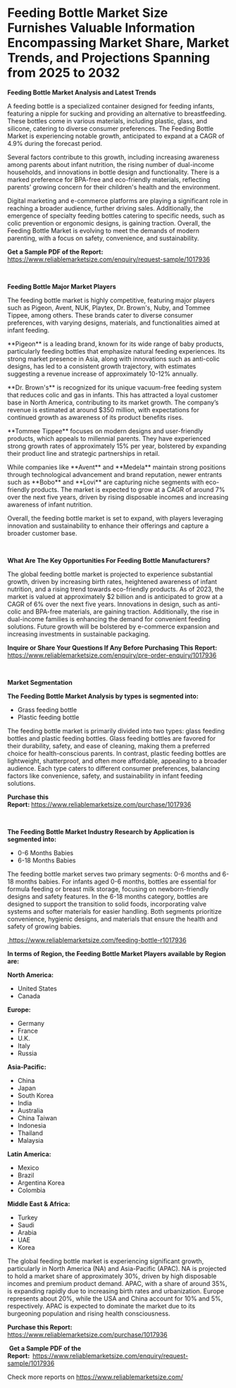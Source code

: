 <p><h1>Feeding Bottle Market Size Furnishes Valuable Information Encompassing Market Share, Market Trends, and Projections Spanning from 2025 to 2032</h1></p><p><strong>Feeding Bottle Market Analysis and Latest Trends</strong></p>
<p><p>A feeding bottle is a specialized container designed for feeding infants, featuring a nipple for sucking and providing an alternative to breastfeeding. These bottles come in various materials, including plastic, glass, and silicone, catering to diverse consumer preferences. The Feeding Bottle Market is experiencing notable growth, anticipated to expand at a CAGR of 4.9% during the forecast period. </p><p>Several factors contribute to this growth, including increasing awareness among parents about infant nutrition, the rising number of dual-income households, and innovations in bottle design and functionality. There is a marked preference for BPA-free and eco-friendly materials, reflecting parents’ growing concern for their children's health and the environment. </p><p>Digital marketing and e-commerce platforms are playing a significant role in reaching a broader audience, further driving sales. Additionally, the emergence of specialty feeding bottles catering to specific needs, such as colic prevention or ergonomic designs, is gaining traction. Overall, the Feeding Bottle Market is evolving to meet the demands of modern parenting, with a focus on safety, convenience, and sustainability.</p></p>
<p><strong>Get a Sample PDF of the Report:&nbsp;</strong> <a href="https://www.reliablemarketsize.com/enquiry/request-sample/1017936?utm_campaign=3009&utm_medium=2&utm_source=Github&utm_content=ia&utm_term=21032025&utm_id=feeding-bottle">https://www.reliablemarketsize.com/enquiry/request-sample/1017936</a></p>
<p>&nbsp;</p>
<p><strong>Feeding Bottle Major Market Players</strong></p>
<p><p>The feeding bottle market is highly competitive, featuring major players such as Pigeon, Avent, NUK, Playtex, Dr. Brown's, Nuby, and Tommee Tippee, among others. These brands cater to diverse consumer preferences, with varying designs, materials, and functionalities aimed at infant feeding. </p><p>**Pigeon** is a leading brand, known for its wide range of baby products, particularly feeding bottles that emphasize natural feeding experiences. Its strong market presence in Asia, along with innovations such as anti-colic designs, has led to a consistent growth trajectory, with estimates suggesting a revenue increase of approximately 10-12% annually.</p><p>**Dr. Brown's** is recognized for its unique vacuum-free feeding system that reduces colic and gas in infants. This has attracted a loyal customer base in North America, contributing to its market growth. The company’s revenue is estimated at around $350 million, with expectations for continued growth as awareness of its product benefits rises.</p><p>**Tommee Tippee** focuses on modern designs and user-friendly products, which appeals to millennial parents. They have experienced strong growth rates of approximately 15% per year, bolstered by expanding their product line and strategic partnerships in retail.</p><p>While companies like **Avent** and **Medela** maintain strong positions through technological advancement and brand reputation, newer entrants such as **Bobo** and **Lovi** are capturing niche segments with eco-friendly products. The market is expected to grow at a CAGR of around 7% over the next five years, driven by rising disposable incomes and increasing awareness of infant nutrition.</p><p>Overall, the feeding bottle market is set to expand, with players leveraging innovation and sustainability to enhance their offerings and capture a broader customer base.</p></p>
<p>&nbsp;</p>
<p><strong>What Are The Key Opportunities For Feeding Bottle Manufacturers?</strong></p>
<p><p>The global feeding bottle market is projected to experience substantial growth, driven by increasing birth rates, heightened awareness of infant nutrition, and a rising trend towards eco-friendly products. As of 2023, the market is valued at approximately $2 billion and is anticipated to grow at a CAGR of 6% over the next five years. Innovations in design, such as anti-colic and BPA-free materials, are gaining traction. Additionally, the rise in dual-income families is enhancing the demand for convenient feeding solutions. Future growth will be bolstered by e-commerce expansion and increasing investments in sustainable packaging.</p></p>
<p><strong>Inquire or Share Your Questions If Any Before Purchasing This Report:</strong> <a href="https://www.reliablemarketsize.com/enquiry/pre-order-enquiry/1017936?utm_campaign=3009&utm_medium=2&utm_source=Github&utm_content=ia&utm_term=21032025&utm_id=feeding-bottle">https://www.reliablemarketsize.com/enquiry/pre-order-enquiry/1017936</a></p>
<p>&nbsp;</p>
<p><strong>Market Segmentation</strong></p>
<p><strong>The Feeding Bottle Market Analysis by types is segmented into:</strong></p>
<p><ul><li>Grass feeding bottle</li><li>Plastic feeding bottle</li></ul></p>
<p><p>The feeding bottle market is primarily divided into two types: glass feeding bottles and plastic feeding bottles. Glass feeding bottles are favored for their durability, safety, and ease of cleaning, making them a preferred choice for health-conscious parents. In contrast, plastic feeding bottles are lightweight, shatterproof, and often more affordable, appealing to a broader audience. Each type caters to different consumer preferences, balancing factors like convenience, safety, and sustainability in infant feeding solutions.</p></p>
<p><strong>Purchase this Report:&nbsp;</strong><a href="https://www.reliablemarketsize.com/purchase/1017936?utm_campaign=3009&utm_medium=2&utm_source=Github&utm_content=ia&utm_term=21032025&utm_id=feeding-bottle">https://www.reliablemarketsize.com/purchase/1017936</a></p>
<p>&nbsp;</p>
<p><strong>The Feeding Bottle Market Industry Research by Application is segmented into:</strong></p>
<p><ul><li>0-6 Months Babies</li><li>6-18 Months Babies</li></ul></p>
<p><p>The feeding bottle market serves two primary segments: 0-6 months and 6-18 months babies. For infants aged 0-6 months, bottles are essential for formula feeding or breast milk storage, focusing on newborn-friendly designs and safety features. In the 6-18 months category, bottles are designed to support the transition to solid foods, incorporating valve systems and softer materials for easier handling. Both segments prioritize convenience, hygienic designs, and materials that ensure the health and safety of growing babies.</p></p>
<p><a href="https://www.reliablemarketsize.com/feeding-bottle-r1017936?utm_campaign=3009&utm_medium=2&utm_source=Github&utm_content=ia&utm_term=21032025&utm_id=feeding-bottle">&nbsp;https://www.reliablemarketsize.com/feeding-bottle-r1017936</a></p>
<p><strong>In terms of Region, the Feeding Bottle Market Players available by Region are:</strong></p>
<p>
    <p> <strong> North America: </strong>
        <ul>
            <li>United States</li>
            <li>Canada</li>
        </ul>
        </p> 
    <p> <strong> Europe: </strong>
        <ul>
            <li>Germany</li>
            <li>France</li>
            <li>U.K.</li>
            <li>Italy</li>
            <li>Russia</li>
        </ul>
        </p> 
    <p> <strong> Asia-Pacific: </strong>
        <ul>
            <li>China</li>
            <li>Japan</li>
            <li>South Korea</li>
            <li>India</li>
            <li>Australia</li>
            <li>China Taiwan</li>
            <li>Indonesia</li>
            <li>Thailand</li>
            <li>Malaysia</li>
        </ul>
        </p> 
    <p> <strong> Latin America: </strong>
        <ul>
            <li>Mexico</li>
            <li>Brazil</li>
            <li>Argentina Korea</li>
            <li>Colombia</li>
        </ul>
        </p> 
    <p> <strong> Middle East & Africa: </strong>
        <ul>
            <li>Turkey</li>
            <li>Saudi</li>
            <li>Arabia</li>
            <li>UAE</li>
            <li>Korea</li>
        </ul>
    </p>
    </p>
<p><p>The global feeding bottle market is experiencing significant growth, particularly in North America (NA) and Asia-Pacific (APAC). NA is projected to hold a market share of approximately 30%, driven by high disposable incomes and premium product demand. APAC, with a share of around 35%, is expanding rapidly due to increasing birth rates and urbanization. Europe represents about 20%, while the USA and China account for 10% and 5%, respectively. APAC is expected to dominate the market due to its burgeoning population and rising health consciousness.</p></p>
<p><strong>Purchase this Report: </strong><a href="https://www.reliablemarketsize.com/purchase/1017936?utm_campaign=3009&utm_medium=2&utm_source=Github&utm_content=ia&utm_term=21032025&utm_id=feeding-bottle">https://www.reliablemarketsize.com/purchase/1017936</a></p>
<p>&nbsp;<strong>Get a Sample PDF of the Report:&nbsp;&nbsp;</strong><a href="https://www.reliablemarketsize.com/enquiry/request-sample/1017936?utm_campaign=3009&utm_medium=2&utm_source=Github&utm_content=ia&utm_term=21032025&utm_id=feeding-bottle">https://www.reliablemarketsize.com/enquiry/request-sample/1017936</a></p>
<p><strong></strong></p>
<p>Check more reports on <a href="https://www.reliablemarketsize.com/?utm_campaign=3009&utm_medium=2&utm_source=Github&utm_content=ia&utm_term=21032025&utm_id=feeding-bottle">https://www.reliablemarketsize.com/</a></p>